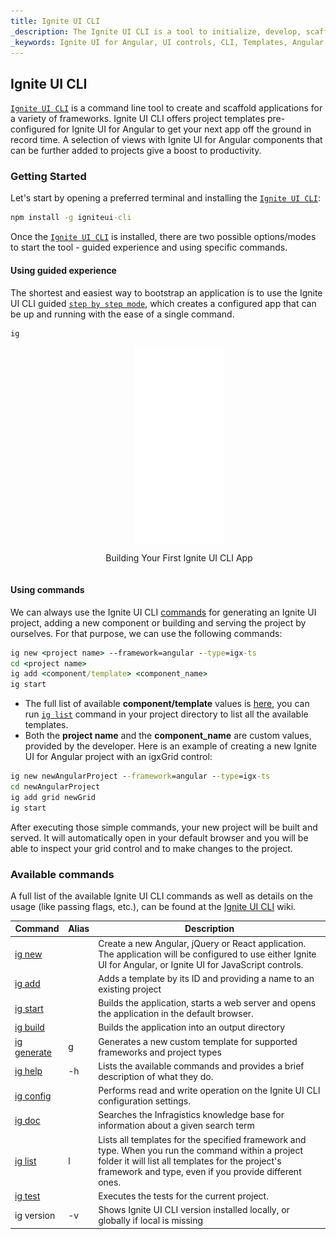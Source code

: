 ```yaml
---
title: Ignite UI CLI
_description: The Ignite UI CLI is a tool to initialize, develop, scaffold and maintain applications in a wide variety of frameworks.
_keywords: Ignite UI for Angular, UI controls, CLI, Templates, Angular widgets, web widgets, UI widgets, Angular, Native Angular Components Suite, Native Angular Controls, Native Angular Components Library
---
```


## Ignite UI CLI

[`Ignite UI CLI`](https://github.com/IgniteUI/igniteui-cli) is a command line tool to create and scaffold applications for a variety of frameworks. Ignite UI CLI offers project templates pre-configured for Ignite UI for Angular to get your next app off the ground in record time. A selection of views with Ignite UI for Angular components that can be further added to projects give a boost to productivity.

### Getting Started

Let's start by opening a preferred terminal and installing the [`Ignite UI CLI`](https://github.com/IgniteUI/igniteui-cli):
```cmd
npm install -g igniteui-cli 
```
Once the  [`Ignite UI CLI`](https://github.com/IgniteUI/igniteui-cli) is installed, there are two possible options/modes to start the tool - guided experience and using specific commands.

#### Using guided experience
The shortest and easiest way to bootstrap an application is to use the Ignite UI CLI guided [`step by step mode`](https://github.com/IgniteUI/igniteui-cli/wiki/step-by-step), which creates a configured app that can be up and running with the ease of a single command. 
```cmd
ig
```

<div style="display:inline-block;">
    <a style="background: url(../../images/general/buildCLIapp.gif); display:flex; justify-content:center; min-width:540px; min-height:315px;"
       href="https://youtu.be/QK_NsdtdA70" target="_blank">
        <img src="../../images/general/play.svg" style="vertical-align: middle;" />
    </a>
    <p style="text-align:center;">Building Your First Ignite UI CLI App</p>
</div>

#### Using commands
We can always use the Ignite UI CLI [commands](#available-commands) for generating an Ignite UI project, adding a new component or building and serving the project by ourselves. For that purpose, we can use the following commands:
```cmd
ig new <project name> --framework=angular --type=igx-ts 
cd <project name>
ig add <component/template> <component_name>
ig start 
```
- The full list of available **component/template** values is [here](https://github.com/IgniteUI/igniteui-cli/wiki/add#ignite-ui-for-angular-templates), you can run [`ig list`](#available-commands) command in your project directory to list all the available templates.
- Both the **project name** and the **component_name** are custom values, provided by the developer.
Here is an example of creating a new Ignite UI for Angular project with an igxGrid control:

```cmd
ig new newAngularProject --framework=angular --type=igx-ts
cd newAngularProject
ig add grid newGrid
ig start
```

After executing those simple commands, your new project will be built and served. It will automatically open in your default browser and you will be able to inspect your grid control and to make changes to the project.

### Available commands

A full list of the available Ignite UI CLI commands as well as details on the usage (like passing flags, etc.), can be found at the [Ignite UI CLI](https://github.com/IgniteUI/igniteui-cli/wiki) wiki.

| Command | Alias | Description |
| --- | --- | --- |
| [ig new](https://github.com/IgniteUI/igniteui-cli/wiki/new) | | Create a new  Angular, jQuery or React application. The application will be configured to use either Ignite UI for Angular, or Ignite UI for JavaScript controls. 
| [ig add](https://github.com/IgniteUI/igniteui-cli/wiki/add) | | Adds a template by its ID and providing a name to an existing project
| [ig start](https://github.com/IgniteUI/igniteui-cli/wiki/start) | | Builds the application, starts a web server and opens the application in the default browser.
| [ig build](https://github.com/IgniteUI/igniteui-cli/wiki/build) | | Builds the application into an output directory
| [ig generate](https://github.com/IgniteUI/igniteui-cli/wiki/generate) | g | Generates a new custom template for supported frameworks and project types
| [ig help](https://github.com/IgniteUI/igniteui-cli/wiki/help) | -h | Lists the available commands and provides a brief description of what they do.
| [ig config](https://github.com/IgniteUI/igniteui-cli/wiki/config) | | Performs read and write operation on the Ignite UI CLI configuration settings.
| [ig doc](https://github.com/IgniteUI/igniteui-cli/wiki/doc) | | Searches the Infragistics knowledge base for information about a given search term
| [ig list](https://github.com/IgniteUI/igniteui-cli/wiki/list) | l |  Lists all templates for the specified framework and type. When you run the command within a project folder it will list all templates for the project's framework and type, even if you provide different ones.
| [ig test](https://github.com/IgniteUI/igniteui-cli/wiki/test) |  | Executes the tests for the current project.
| ig version | -v | Shows Ignite UI CLI version installed locally, or globally if local is missing |
